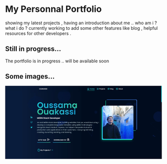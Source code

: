 # My Personnal Portfolio

showing my latest projects , having an introduction about me ..
who am i ?
what i do ?
currently working to add some other features like blog , helpful resources for other developers .

## Still in progress...

The portfolio is in progress .. will be available soon

## Some images...

![Home Page](./public//images/portfolio-screenshot.jpg)
